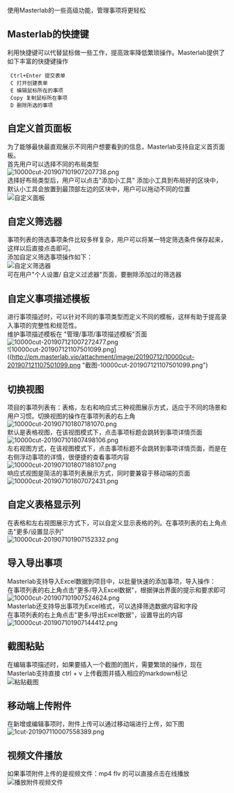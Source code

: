  
使用Masterlab的一些高级功能，管理事项将更轻松
 
## Masterlab的快捷键
利用快捷键可以代替鼠标做一些工作，提高效率降低繁琐操作。Masterlab提供了如下丰富的快捷键操作
```
 Ctrl+Enter 提交表单
 C 打开创建表单
 E 编辑鼠标所在的事项
 Copy 复制鼠标所在事项
 D 删除所选的事项
```

## 自定义首页面板
为了能够最快最直观展示不同用户想要看到的信息，Masterlab支持自定义首页面板。  
首先用户可以选择不同的布局类型  
![10000cut-201907101907207738.png](http://pm.masterlab.vip/attachment/image/20190710/10000cut-201907101907207738.png "布局")  
选择好布局类型后，用户可以点击"添加小工具" 添加小工具到布局好的区块中，  
默认小工具会放置到最顶部左边的区块中，用户可以拖动不同的位置  
![自定义面板](http://pm.masterlab.vip/attachment/all/20190712/20190712111421_37151.gif "自定义面板")   
 
## 自定义筛选器
事项列表的筛选事项条件比较多样复杂，用户可以将某一特定筛选条件保存起来，这样以后直接点击即可。  
添加自定义筛选事项操作如下：  
![自定义筛选器](http://pm.masterlab.vip/attachment/all/20190712/20190712111543_19243.gif "自定义筛选器")   
可在用户"个人设置/ 自定义过滤器"页面，要删除添加过的筛选器  
   
## 自定义事项描述模板
进行事项描述时，可以针对不同的事项类型而定义不同的模板，这样有助于提高录入事项的完整性和规范性。  
维护事项描述模板在 "管理/事项/事项描述模板"页面  
![10000cut-201907121007272477.png](http://pm.masterlab.vip/attachment/image/20190712/10000cut-201907121007272477.png "截图-10000cut-201907121007272477.png")  
![10000cut-201907121107501099.png]((http://pm.masterlab.vip/attachment/image/20190712/10000cut-201907121107501099.png "截图-10000cut-201907121107501099.png")  

## 切换视图
项目的事项列表有：表格，左右和响应式三种视图展示方式，适应于不同的场景和用户习惯。切换视图的操作在事项列表的右上角  
![10000cut-201907101807181070.png](http://pm.masterlab.vip/attachment/image/20190710/10000cut-201907101807181070.png "视图选择")  
默认是表格视图，在该视图模式下，点击事项标题会跳转到事项详情页面
![10000cut-201907101807498106.png](http://pm.masterlab.vip/attachment/image/20190710/10000cut-201907101807498106.png "表格视图")  
左右视图方式，在该视图模式下，点击事项标题不会跳转到事项详情页面，而是在右侧浮动事项的详情，很便捷的查看事项内容  
![10000cut-201907101807188107.png](http://pm.masterlab.vip/attachment/image/20190710/10000cut-201907101807188107.png "左右视图")  
响应式视图是简洁的事项列表展示方式，同时要兼容于移动端的页面  
![10000cut-201907101807072431.png](http://pm.masterlab.vip/attachment/image/20190710/10000cut-201907101807072431.png "响应式视图")
  
## 自定义表格显示列
在表格和左右视图展示方式下，可以自定义显示表格的列。在事项列表的右上角点击"更多/设置显示列"  
![10000cut-201907101907152332.png](http://pm.masterlab.vip/attachment/image/20190710/10000cut-201907101907152332.png "自定义显示列")

## 导入导出事项
Masterlab支持导入Excel数据到项目中，以批量快速的添加事项，导入操作：  
在事项列表的右上角点击"更多/导入Excel数据"，根据弹出界面的提示和要求即可  
![10000cut-201907101907524624.png](http://pm.masterlab.vip/attachment/image/20190710/10000cut-201907101907524624.png "导入Excel数据")  
Masterlab还支持导出事项为Excel格式，可以选择筛选数据内容和字段  
在事项列表的右上角点击"更多/导出Excel数据"，设置导出的内容    
![10000cut-201907101907144412.png](http://pm.masterlab.vip/attachment/image/20190710/10000cut-201907101907144412.png "导出Excel数据")  
  
## 截图粘贴
在编辑事项描述时，如果要插入一个截图的图片，需要繁琐的操作，现在Masterlab支持直接 ctrl + v 上传截图并插入相应的markdown标记  
![粘贴截图](http://pm.masterlab.vip/attachment/all/20190712/20190712103402_27032.gif "粘贴截图")  
  
## 移动端上传附件
在新增或编辑事项时，附件上传可以通过移动端进行上传，如下图  
![1cut-201907110007558389.png](http://pm.masterlab.vip/attachment/image/20190711/1cut-201907110007558389.png "移动端进行上传")  

## 视频文件播放
如果事项附件上传的是视频文件：mp4 flv 的可以直接点击在线播放  
![播放附件视频文件](http://pm.masterlab.vip/attachment/all/20190712/20190712104448_27884.gif "播放附件视频文件")  

 
      
      
      
